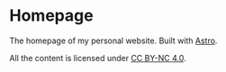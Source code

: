 # Homepage

The homepage of my personal website. Built with [Astro](https://astro.build/).

All the content is licensed under [CC BY-NC 4.0](https://creativecommons.org/licenses/by-nc/4.0/).

